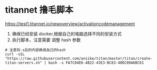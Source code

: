 # titannet 撸毛脚本

https://test1.titannet.io/newoverview/activationcodemanagement

1. 确保已经安装 docker,根据自己的电脑选择不同的安装方式
2. 执行脚本，注意需要 调整 hash 参数

```shell
# 注意将-s后的内容换成自己的hash
curl -sSL "https://raw.githubusercontent.com/ansike/titan/master/titan/create-titan-servers.sh" | bash -s FA7C84E6-4B22-43E3-BC83-40DC09A6BC61
```
